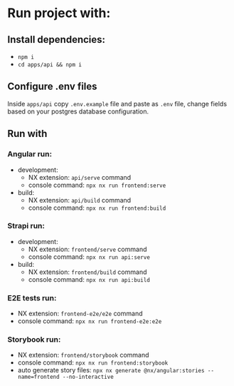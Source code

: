 # Run project with:

## Install dependencies: 
  - `npm i`
  - `cd apps/api && npm i`

## Configure .env files

Inside `apps/api` copy `.env.example` file and paste as `.env` file, change fields based on your postgres database configuration.

## Run with

### Angular run:

- development:
  - NX extension: `api/serve` command
  - console command: `npx nx run frontend:serve`
- build:
  - NX extension: `api/build` command
  - console command: `npx nx run frontend:build`

### Strapi run:

- development:
  - NX extension: `frontend/serve` command
  - console command: `npx nx run api:serve`
- build:
  - NX extension: `frontend/build` command
  - console command: `npx nx run api:build`

### E2E tests run:

- NX extension: `frontend-e2e/e2e` command
- console command: `npx nx run frontend-e2e:e2e`

### Storybook run:

- NX extension: `frontend/storybook` command
- console command: `npx nx run frontend:storybook`
- auto generate story files: `npx nx generate @nx/angular:stories --name=frontend --no-interactive`